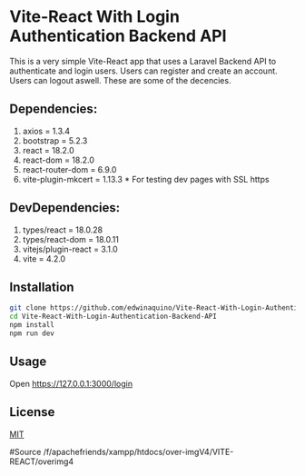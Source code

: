 # Vite-React With Login Authentication Backend API
This is a very simple Vite-React app that uses a Laravel Backend API to authenticate and login users. Users can register and create an account. Users can logout aswell. These are some of the decencies.
## Dependencies:
1. axios =  1.3.4
2. bootstrap =  5.2.3
3. react =  18.2.0
4. react-dom =  18.2.0
5. react-router-dom =  6.9.0
6. vite-plugin-mkcert =  1.13.3 * For testing dev pages with SSL https 

## DevDependencies:
1. types/react =  18.0.28
2. types/react-dom =  18.0.11
3. vitejs/plugin-react =  3.1.0
4. vite =  4.2.0

## Installation

```bash
git clone https://github.com/edwinaquino/Vite-React-With-Login-Authentication-Backend-API.git
cd Vite-React-With-Login-Authentication-Backend-API
npm install
npm run dev
```

## Usage
Open https://127.0.0.1:3000/login

## License

[MIT](https://choosealicense.com/licenses/mit/)

#Source
/f/apachefriends/xampp/htdocs/over-imgV4/VITE-REACT/overimg4
